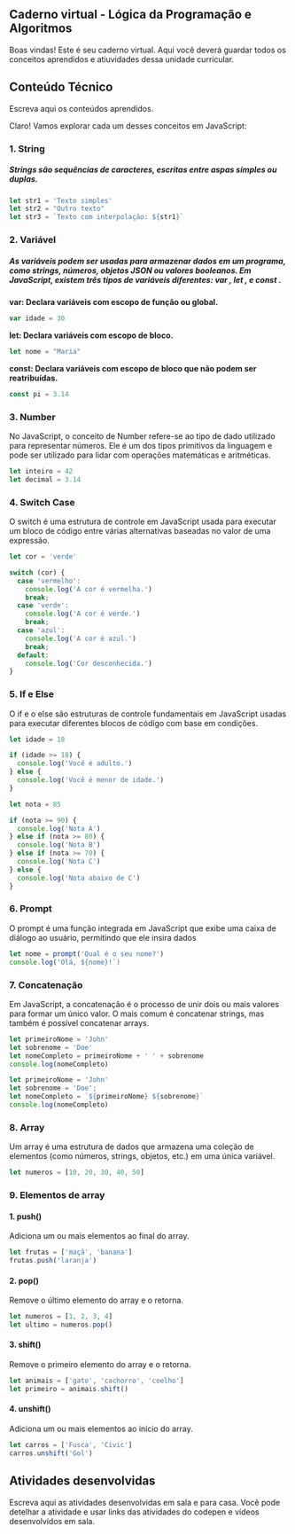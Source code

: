 ## Caderno virtual - Lógica da Programação e Algoritmos
Boas vindas! Este é seu caderno virtual. Aqui você deverá guardar todos os conceitos aprendidos e atiuvidades dessa unidade curricular. 


## Conteúdo Técnico
Escreva aqui os conteúdos aprendidos.

Claro! Vamos explorar cada um desses conceitos em JavaScript:

### 1. **String**

##### Strings são sequências de caracteres, escritas entre aspas simples ou duplas.

```javascript
let str1 = 'Texto simples'
let str2 = "Outro texto"
let str3 = `Texto com interpolação: ${str1}`
```

### 2. **Variável**

##### As variáveis ​​podem ser usadas para armazenar dados em um programa, como strings, números, objetos JSON ou valores booleanos. Em JavaScript, existem três tipos de variáveis ​​diferentes: var , let , e const .

**var: Declara variáveis com escopo de função ou global.**
  ```javascript
  var idade = 30
  ```

**let: Declara variáveis com escopo de bloco.**
  ```javascript
  let nome = "Maria"
  ```

**const: Declara variáveis com escopo de bloco que não podem ser reatribuídas.**
  ```javascript
  const pi = 3.14
  ```

### 3. **Number**

No JavaScript, o conceito de Number refere-se ao tipo de dado utilizado para representar números. Ele é um dos tipos primitivos da linguagem e pode ser utilizado para lidar com operações matemáticas e aritméticas.

```javascript
let inteiro = 42
let decimal = 3.14
```

### 4. **Switch Case**

O switch é uma estrutura de controle em JavaScript usada para executar um bloco de código entre várias alternativas baseadas no valor de uma expressão.

```javascript
let cor = 'verde'

switch (cor) {
  case 'vermelho':
    console.log('A cor é vermelha.')
    break;
  case 'verde':
    console.log('A cor é verde.')
    break;
  case 'azul':
    console.log('A cor é azul.')
    break;
  default:
    console.log('Cor desconhecida.')
}
```

### 5. **If e Else**

O if e o else são estruturas de controle fundamentais em JavaScript usadas para executar diferentes blocos de código com base em condições.

```javascript
let idade = 18

if (idade >= 18) {
  console.log('Você é adulto.')
} else {
  console.log('Você é menor de idade.')
}
```


```javascript
let nota = 85

if (nota >= 90) {
  console.log('Nota A')
} else if (nota >= 80) {
  console.log('Nota B')
} else if (nota >= 70) {
  console.log('Nota C')
} else {
  console.log('Nota abaixo de C')
}
```

### 6. **Prompt**


O prompt é uma função integrada em JavaScript que exibe uma caixa de diálogo ao usuário, permitindo que ele insira dados

```javascript
let nome = prompt('Qual é o seu nome?')
console.log('Olá, ${nome}!`)
```

### 7. **Concatenação**

Em JavaScript, a concatenação é o processo de unir dois ou mais valores para formar um único valor. O mais comum é concatenar strings, mas também é possível concatenar arrays.

  ```javascript
  let primeiroNome = 'John'
  let sobrenome = 'Doe'
  let nomeCompleto = primeiroNome + ' ' + sobrenome
  console.log(nomeCompleto)
  ```

  ```javascript
  let primeiroNome = 'John'
  let sobrenome = 'Doe';
  let nomeCompleto = `${primeiroNome} ${sobrenome}`
  console.log(nomeCompleto)
  ```

### 8. **Array**

Um array é uma estrutura de dados que armazena uma coleção de elementos (como números, strings, objetos, etc.) em uma única variável.

```js
let numeros = [10, 20, 30, 40, 50]
```

### 9. **Elementos de array**

#### **1. push()**

Adiciona um ou mais elementos ao final do array.

```js
let frutas = ['maçã', 'banana']
frutas.push('laranja')
```

#### **2. pop()**

Remove o último elemento do array e o retorna.

```js
let numeros = [1, 2, 3, 4]
let ultimo = numeros.pop()
```

#### **3. shift()**

Remove o primeiro elemento do array e o retorna.

```js
let animais = ['gato', 'cachorro', 'coelho']
let primeiro = animais.shift()
```

#### **4. unshift()**

Adiciona um ou mais elementos ao início do array.

```js
let carros = ['Fusca', 'Civic']
carros.unshift('Gol')
```




## Atividades desenvolvidas
Escreva aqui as atividades desenvolvidas em sala e para casa. Você pode detelhar a atividade e usar links das atividades do codepen e vídeos desenvolvidos em sala. 
